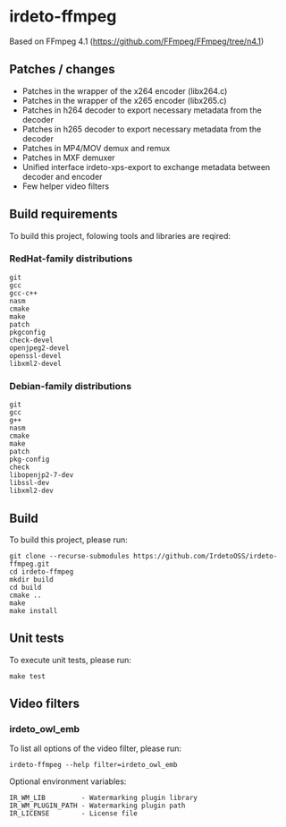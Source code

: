 # irdeto-ffmpeg
Based on FFmpeg 4.1 (https://github.com/FFmpeg/FFmpeg/tree/n4.1)

## Patches / changes
- Patches in the wrapper of the x264 encoder (libx264.c)
- Patches in the wrapper of the x265 encoder (libx265.c)
- Patches in h264 decoder to export necessary metadata from the decoder
- Patches in h265 decoder to export necessary metadata from the decoder
- Patches in MP4/MOV demux and remux
- Patches in MXF demuxer
- Unified interface irdeto-xps-export to exchange metadata between decoder and encoder
- Few helper video filters

## Build requirements
To build this project, folowing tools and libraries are reqired:

### RedHat-family distributions

    git
    gcc
    gcc-c++
    nasm
    cmake
    make
    patch
    pkgconfig
    check-devel
    openjpeg2-devel
    openssl-devel
    libxml2-devel

### Debian-family distributions

    git
    gcc
    g++
    nasm
    cmake
    make
    patch
    pkg-config
    check
    libopenjp2-7-dev
    libssl-dev
    libxml2-dev

## Build
To build this project, please run:

<!---
    Submodules update command:
    git submodule update --init --recursive
--->

    git clone --recurse-submodules https://github.com/IrdetoOSS/irdeto-ffmpeg.git
    cd irdeto-ffmpeg
    mkdir build
    cd build
    cmake ..
    make
    make install

## Unit tests
To execute unit tests, please run:

    make test

## Video filters

### irdeto_owl_emb
To list all options of the video filter, please run:

    irdeto-ffmpeg --help filter=irdeto_owl_emb

Optional environment variables:

    IR_WM_LIB         - Watermarking plugin library
    IR_WM_PLUGIN_PATH - Watermarking plugin path
    IR_LICENSE        - License file
